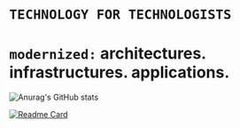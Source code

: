 # `TECHNOLOGY FOR TECHNOLOGISTS`

# `modernized:` architectures. infrastructures. applications. 


![Anurag's GitHub stats](https://github-readme-stats.vercel.app/api?username=dev2foo&show_icons=true&theme=ambient_gradient)

<!--
**dev2foo/dev2foo** is a ✨ _special_ ✨ repository because its `README.md` (this file) appears on your GitHub profile.

Here are some ideas to get you started:

- 🔭 I’m currently working on ...
- 🌱 I’m currently learning ...
- 👯 I’m looking to collaborate on ...
- 🤔 I’m looking for help with ...
- 💬 Ask me about ...
- 📫 How to reach me: ...
- 😄 Pronouns: ...
- ⚡ Fun fact: ...
-->
[![Readme Card](https://github-readme-stats.vercel.app/api/pin/?username=dev2foo&repo=dev2foo&show_icons=true&theme=ambient_gradient)](https://github.com/anuraghazra/github-readme-stats)
